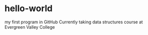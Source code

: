 # hello-world
my first program in GitHub
Currently taking data structures course at Evergreen Valley College
